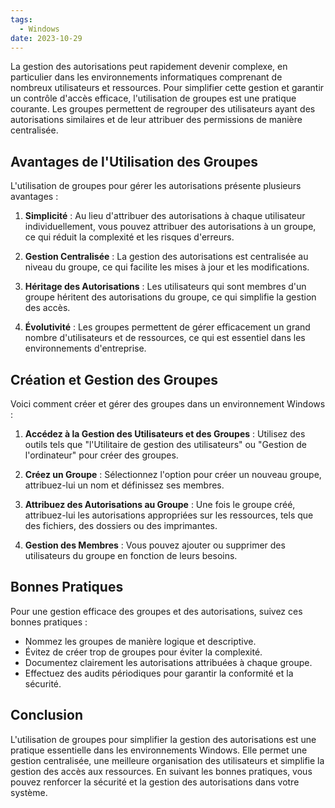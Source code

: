 ```yaml
---
tags:
  - Windows
date: 2023-10-29
---
```


La gestion des autorisations peut rapidement devenir complexe, en particulier dans les environnements informatiques comprenant de nombreux utilisateurs et ressources. Pour simplifier cette gestion et garantir un contrôle d'accès efficace, l'utilisation de groupes est une pratique courante. Les groupes permettent de regrouper des utilisateurs ayant des autorisations similaires et de leur attribuer des permissions de manière centralisée.

## Avantages de l'Utilisation des Groupes

L'utilisation de groupes pour gérer les autorisations présente plusieurs avantages :

1. **Simplicité** : Au lieu d'attribuer des autorisations à chaque utilisateur individuellement, vous pouvez attribuer des autorisations à un groupe, ce qui réduit la complexité et les risques d'erreurs.

2. **Gestion Centralisée** : La gestion des autorisations est centralisée au niveau du groupe, ce qui facilite les mises à jour et les modifications.

3. **Héritage des Autorisations** : Les utilisateurs qui sont membres d'un groupe héritent des autorisations du groupe, ce qui simplifie la gestion des accès.

4. **Évolutivité** : Les groupes permettent de gérer efficacement un grand nombre d'utilisateurs et de ressources, ce qui est essentiel dans les environnements d'entreprise.

## Création et Gestion des Groupes

Voici comment créer et gérer des groupes dans un environnement Windows :

1. **Accédez à la Gestion des Utilisateurs et des Groupes** : Utilisez des outils tels que "l'Utilitaire de gestion des utilisateurs" ou "Gestion de l'ordinateur" pour créer des groupes.

2. **Créez un Groupe** : Sélectionnez l'option pour créer un nouveau groupe, attribuez-lui un nom et définissez ses membres.

3. **Attribuez des Autorisations au Groupe** : Une fois le groupe créé, attribuez-lui les autorisations appropriées sur les ressources, tels que des fichiers, des dossiers ou des imprimantes.

4. **Gestion des Membres** : Vous pouvez ajouter ou supprimer des utilisateurs du groupe en fonction de leurs besoins.

## Bonnes Pratiques

Pour une gestion efficace des groupes et des autorisations, suivez ces bonnes pratiques :

- Nommez les groupes de manière logique et descriptive.
- Évitez de créer trop de groupes pour éviter la complexité.
- Documentez clairement les autorisations attribuées à chaque groupe.
- Effectuez des audits périodiques pour garantir la conformité et la sécurité.

## Conclusion

L'utilisation de groupes pour simplifier la gestion des autorisations est une pratique essentielle dans les environnements Windows. Elle permet une gestion centralisée, une meilleure organisation des utilisateurs et simplifie la gestion des accès aux ressources. En suivant les bonnes pratiques, vous pouvez renforcer la sécurité et la gestion des autorisations dans votre système.
